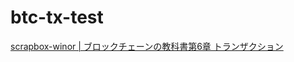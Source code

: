 # btc-tx-test

[scrapbox-winor | ブロックチェーンの教科書第6章 トランザクション](https://scrapbox.io/winor/%E3%83%96%E3%83%AD%E3%83%83%E3%82%AF%E3%83%81%E3%82%A7%E3%83%BC%E3%83%B3%E3%81%AE%E6%95%99%E7%A7%91%E6%9B%B8%E7%AC%AC6%E7%AB%A0_%E3%83%96%E3%83%AD%E3%83%83%E3%82%AF%E3%83%81%E3%82%A7%E3%83%BC%E3%83%B3)
